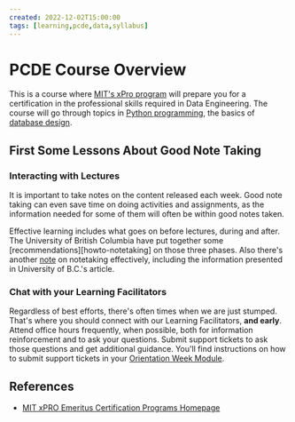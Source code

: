 ```yaml
---
created: 2022-12-02T15:00:00
tags: [learning,pcde,data,syllabus]
---
```

# PCDE Course Overview

This is a course where [MIT's xPro program][mit-xpro] will prepare you for a
certification in the professional skills required in Data Engineering.
The course will go through topics in [Python programming](python.md),
the basics of [database design](databases.md).

## First Some Lessons About Good Note Taking

### Interacting with Lectures

It is important to take notes on the content released each week.
Good note taking can even save time on doing activities and assignments,
as the information needed for some of them will often be within good notes taken.

Effective learning includes what goes on before lectures, during and after.
The University of British Columbia
have put together some [recommendations][howto-notetaking] on those three phases.
Also there's another [note](notetaking.md) on notetaking effectively,
including the information presented in University of B.C.'s article.

### Chat with your Learning Facilitators

Regardless of best efforts,
there's often times when we are just stumped.
That's where you should connect with our Learning Facilitators,
**and early**.
Attend office hours frequently,
when possible,
both for information reinforcement and to ask your questions.
Submit support tickets to ask those questions and get additional guidance.
You'll find instructions on how to submit support tickets in your
[Orientation Week Module](pcde-orientation.md).

## References

* [MIT xPRO Emeritus Certification Programs Homepage][mit-xpro]

<!-- Hidden Reference Links Below Here -->
[mit-xpro]: https://emeritus.org/universities/mit-xpro/ "MIT xPRO Emeritus Certification Programs Homepage"
